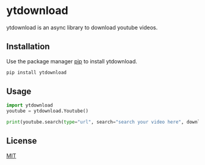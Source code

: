 # ytdownload

ytdownload is an async library to download youtube videos.
## Installation

Use the package manager [pip](https://pip.pypa.io/en/stable/) to install ytdownload.

```bash
pip install ytdownload
```

## Usage

```python
import ytdownload
youtube = ytdownload.Youtube()

print(youtube.search(type="url", search="search your video here", download="yes", downloadformat="mp4"))

```

## License
[MIT](https://github.com/Miguel-cyber/ytdownload/blob/master/LICENSE)
